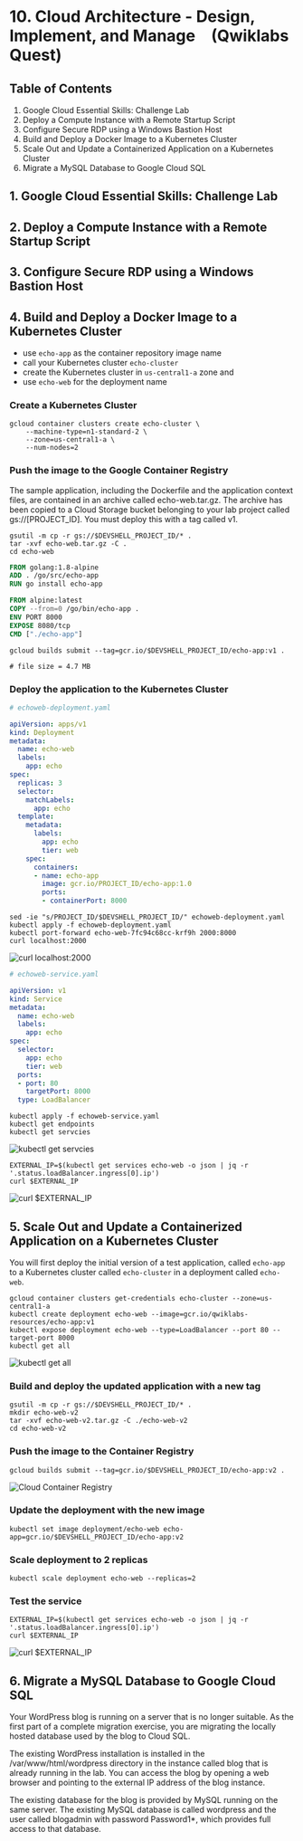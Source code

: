 # 10. Cloud Architecture - Design, Implement, and Manage (Qwiklabs Quest)

## Table of Contents

1. Google Cloud Essential Skills: Challenge Lab
2. Deploy a Compute Instance with a Remote Startup Script
3. Configure Secure RDP using a Windows Bastion Host
4. Build and Deploy a Docker Image to a Kubernetes Cluster
5. Scale Out and Update a Containerized Application on a Kubernetes Cluster
6. Migrate a MySQL Database to Google Cloud SQL

## 1. Google Cloud Essential Skills: Challenge Lab

## 2. Deploy a Compute Instance with a Remote Startup Script

## 3. Configure Secure RDP using a Windows Bastion Host

## 4. Build and Deploy a Docker Image to a Kubernetes Cluster

- use `echo-app` as the container repository image name
- call your Kubernetes cluster `echo-cluster`
- create the Kubernetes cluster in `us-central1-a` zone and
- use `echo-web` for the deployment name

### Create a Kubernetes Cluster

```shell
gcloud container clusters create echo-cluster \
    --machine-type=n1-standard-2 \
    --zone=us-central1-a \
    --num-nodes=2
```

### Push the image to the Google Container Registry

The sample application, including the Dockerfile and the application context files, are contained in an archive called echo-web.tar.gz. The archive has been copied to a Cloud Storage bucket belonging to your lab project called gs://[PROJECT_ID]. You must deploy this with a tag called v1.

```shell
gsutil -m cp -r gs://$DEVSHELL_PROJECT_ID/* .
tar -xvf echo-web.tar.gz -C .
cd echo-web
```

```DOCKERFILE
FROM golang:1.8-alpine
ADD . /go/src/echo-app
RUN go install echo-app

FROM alpine:latest
COPY --from=0 /go/bin/echo-app .
ENV PORT 8000
EXPOSE 8080/tcp
CMD ["./echo-app"]
```

```shell
gcloud builds submit --tag=gcr.io/$DEVSHELL_PROJECT_ID/echo-app:v1 .

# file size = 4.7 MB
```

### Deploy the application to the Kubernetes Cluster

```yaml
# echoweb-deployment.yaml

apiVersion: apps/v1
kind: Deployment
metadata:
  name: echo-web
  labels:
    app: echo
spec:
  replicas: 3
  selector:
    matchLabels:
      app: echo
  template:
    metadata:
      labels:
        app: echo
        tier: web
    spec:
      containers:
      - name: echo-app
        image: gcr.io/PROJECT_ID/echo-app:1.0
        ports:
        - containerPort: 8000
```

```shell
sed -ie "s/PROJECT_ID/$DEVSHELL_PROJECT_ID/" echoweb-deployment.yaml
kubectl apply -f echoweb-deployment.yaml
kubectl port-forward echo-web-7fc94c68cc-krf9h 2000:8000
curl localhost:2000
```

![curl localhost:2000](./img/10/19_14_49.png)

```yaml
# echoweb-service.yaml

apiVersion: v1
kind: Service
metadata:
  name: echo-web
  labels:
    app: echo
spec:
  selector:
    app: echo
    tier: web
  ports:
  - port: 80
    targetPort: 8000
  type: LoadBalancer
```

```shell
kubectl apply -f echoweb-service.yaml
kubectl get endpoints
kubectl get servcies
```

![kubectl get servcies](./img/10/19_10_21.png)

```shell
EXTERNAL_IP=$(kubectl get services echo-web -o json | jq -r '.status.loadBalancer.ingress[0].ip')
curl $EXTERNAL_IP
```

![curl $EXTERNAL_IP](./img/10/19_15_25.png)

## 5. Scale Out and Update a Containerized Application on a Kubernetes Cluster

You will first deploy the initial version of a test application, called `echo-app` to a Kubernetes cluster called `echo-cluster` in a deployment called `echo-web`.

```shell
gcloud container clusters get-credentials echo-cluster --zone=us-central1-a
kubectl create deployment echo-web --image=gcr.io/qwiklabs-resources/echo-app:v1
kubectl expose deployment echo-web --type=LoadBalancer --port 80 --target-port 8000
kubectl get all
```

![kubectl get all](./img/10/07_57_14.png)

### Build and deploy the updated application with a new tag

```shell
gsutil -m cp -r gs://$DEVSHELL_PROJECT_ID/* .
mkdir echo-web-v2
tar -xvf echo-web-v2.tar.gz -C ./echo-web-v2
cd echo-web-v2
```

### Push the image to the Container Registry

```shell
gcloud builds submit --tag=gcr.io/$DEVSHELL_PROJECT_ID/echo-app:v2 .
```

![Cloud Container Registry](./img/10/08_16_57.png)

### Update the deployment with the new image

```shell
kubectl set image deployment/echo-web echo-app=gcr.io/$DEVSHELL_PROJECT_ID/echo-app:v2
```

### Scale deployment to 2 replicas

```shell
kubectl scale deployment echo-web --replicas=2
```

### Test the service

```shell
EXTERNAL_IP=$(kubectl get services echo-web -o json | jq -r '.status.loadBalancer.ingress[0].ip')
curl $EXTERNAL_IP
```

![curl $EXTERNAL_IP](./img/10/08_15_42.png)

## 6. Migrate a MySQL Database to Google Cloud SQL

Your WordPress blog is running on a server that is no longer suitable. As the first part of a complete migration exercise, you are migrating the locally hosted database used by the blog to Cloud SQL.

The existing WordPress installation is installed in the /var/www/html/wordpress directory in the instance called blog that is already running in the lab. You can access the blog by opening a web browser and pointing to the external IP address of the blog instance.

The existing database for the blog is provided by MySQL running on the same server. The existing MySQL database is called wordpress and the user called blogadmin with password Password1*, which provides full access to that database.
